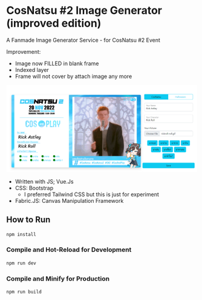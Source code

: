 # CosNatsu #2 Image Generator (improved edition)

A Fanmade Image Generator Service - for CosNatsu #2 Event

Improvement:
- Image now FILLED in blank frame
- Indexed layer
- Frame will not cover by attach image any more

![](/img/preview.png)

- Written with JS; Vue.Js
- CSS: Bootstrap
    - I preferred Tailwind CSS but this is just for experiment
- Fabric.JS: Canvas Manipulation Framework

## How to Run

```sh
npm install
```

### Compile and Hot-Reload for Development

```sh
npm run dev
```

### Compile and Minify for Production

```sh
npm run build
```
